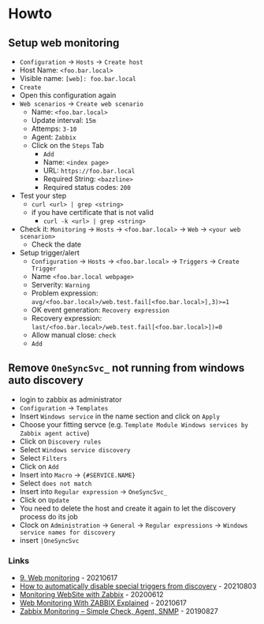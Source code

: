 # Howto

## Setup web monitoring

* `Configuration` -> `Hosts` -> `Create host`
* Host Name: `<foo.bar.local>`
* Visible name: `[web]: foo.bar.local`
* `Create`
* Open this configuration again
* `Web scenarios` -> `Create web scenario`
    * Name: `<foo.bar.local>`
    * Update interval: `15m`
    * Attemps: `3-10`
    * Agent: `Zabbix`
    * Click on the `Steps` Tab
        * `Add`
        * Name: `<index page>`
        * URL: `https://foo.bar.local`
        * Required String: `<bazzline>`
        * Required status codes: `200`
* Test your step
    * `curl <url> | grep <string>`
    * if you have certificate that is not valid
        * `curl -k <url> | grep <string>`
* Check it: `Monitoring` -> `Hosts` -> `<foo.bar.local>` -> `Web` -> `<your web scenarion>`
    * Check the date
* Setup trigger/alert
    * `Configuration` -> `Hosts` -> `<foo.bar.local>` -> `Triggers` -> `Create Trigger`
    * Name `<foo.bar.local webpage>`
    * Serverity: `Warning`
    * Problem expression: `avg/<foo.bar.local>/web.test.fail[<foo.bar.local>],3)>=1`
    * OK event generation: `Recovery expression`
    * Recovery expression: `last/<foo.bar.local>/web.test.fail[<foo.bar.local>])=0`
    * Allow manual close: `check`
    * `Add`

## Remove `OneSyncSvc_` not running from windows auto discovery

* login to zabbix as administrator
* `Configuration` -> `Templates`
* Insert `Windows service` in the name section and click on `Apply`
* Choose your fitting servce (e.g. `Template Module Windows services by Zabbix agent active`)
* Click on `Discovery rules`
* Select `Windows service discovery`
* Select `Filters`
* Click on `Add`
* Insert into `Macro` -> `{#SERVICE.NAME}`
* Select `does not match`
* Insert into `Regular expression` -> `OneSyncSvc_`
* Click on `Update`
* You need to delete the host and create it again to let the discovery process do its job
* Clock on `Administration` -> `General` -> `Regular expressions` -> `Windows service names for discovery`
* insert `|OneSyncSvc`

### Links

* [9. Web monitoring](https://www.zabbix.com/documentation/current/manual/web_monitoring) - 20210617
* [How to automatically disable special triggers from discovery](https://www.zabbix.com/forum/zabbix-help/49798-how-to-automatically-disable-special-triggers-from-discovery) - 20210803
* [Monitoring WebSite with Zabbix](https://sysadminwork.com/monitoring-website-with-zabbix/) - 20200612
* [Web Monitoring With ZABBIX Explained](https://www.youtube.com/watch?v=L_J56StHHbg) - 20210617
* [Zabbix Monitoring – Simple Check, Agent, SNMP](https://www.itnotes.it/linux/zabbix-monitoring/) - 20190827
